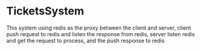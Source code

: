 # TicketsSystem
This system using redis as the proxy between the client and server, client push request to redis and listen the response from redis, server listen redis and get the request to process, and the push response to redis
